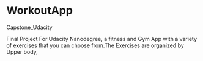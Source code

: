 # WorkoutApp
Capstone_Udacity

Final Project For Udacity Nanodegree, a fitness and Gym App with a variety of exercises that you can choose from.The Exercises are organized by Upper body,


